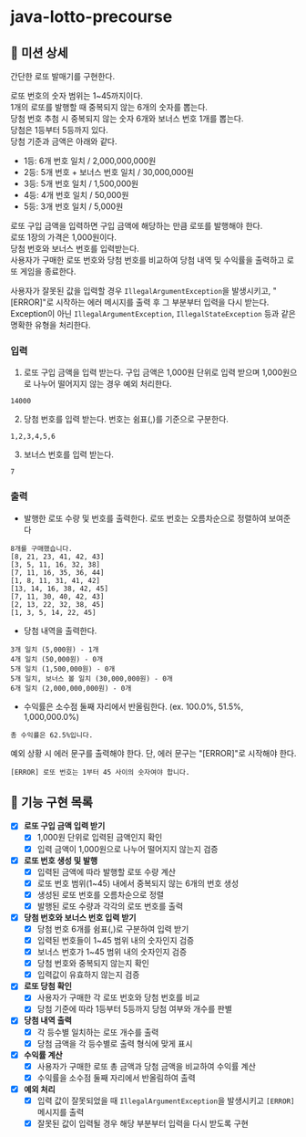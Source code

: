 # java-lotto-precourse

## 👀 미션 상세

간단한 로또 발매기를 구현한다.

로또 번호의 숫자 범위는 1~45까지이다.<br>
1개의 로또를 발행할 때 중복되지 않는 6개의 숫자를 뽑는다.<br>
당첨 번호 추첨 시 중복되지 않는 숫자 6개와 보너스 번호 1개를 뽑는다.<br>
당첨은 1등부터 5등까지 있다.<br> 
당첨 기준과 금액은 아래와 같다.
- 1등: 6개 번호 일치 / 2,000,000,000원
- 2등: 5개 번호 + 보너스 번호 일치 / 30,000,000원
- 3등: 5개 번호 일치 / 1,500,000원
- 4등: 4개 번호 일치 / 50,000원
- 5등: 3개 번호 일치 / 5,000원 

로또 구입 금액을 입력하면 구입 금액에 해당하는 만큼 로또를 발행해야 한다.<br>
로또 1장의 가격은 1,000원이다.<br>
당첨 번호와 보너스 번호를 입력받는다.<br>
사용자가 구매한 로또 번호와 당첨 번호를 비교하여 당첨 내역 및 수익률을 출력하고 로또 게임을 종료한다.<br>

사용자가 잘못된 값을 입력할 경우 `IllegalArgumentException`을 발생시키고, "[ERROR]"로 시작하는 에러 메시지를 출력 후 그 부분부터 입력을 다시 받는다.
Exception이 아닌 `IllegalArgumentException`, `IllegalStateException` 등과 같은 명확한 유형을 처리한다.


### 입력
1. 로또 구입 금액을 입력 받는다. 구입 금액은 1,000원 단위로 입력 받으며 1,000원으로 나누어 떨어지지 않는 경우 예외 처리한다.
```
14000
```
2. 당첨 번호를 입력 받는다. 번호는 쉼표(,)를 기준으로 구분한다.
```
1,2,3,4,5,6
```
3. 보너스 번호를 입력 받는다.
```
7
```

### 출력

- 발행한 로또 수량 및 번호를 출력한다. 로또 번호는 오름차순으로 정렬하여 보여준다
```
8개를 구매했습니다.
[8, 21, 23, 41, 42, 43] 
[3, 5, 11, 16, 32, 38] 
[7, 11, 16, 35, 36, 44] 
[1, 8, 11, 31, 41, 42] 
[13, 14, 16, 38, 42, 45] 
[7, 11, 30, 40, 42, 43] 
[2, 13, 22, 32, 38, 45] 
[1, 3, 5, 14, 22, 45]
```
- 당첨 내역을 출력한다.
```
3개 일치 (5,000원) - 1개
4개 일치 (50,000원) - 0개
5개 일치 (1,500,000원) - 0개
5개 일치, 보너스 볼 일치 (30,000,000원) - 0개
6개 일치 (2,000,000,000원) - 0개
```
- 수익률은 소수점 둘째 자리에서 반올림한다. (ex. 100.0%, 51.5%, 1,000,000.0%)
```
총 수익률은 62.5%입니다.
```
예외 상황 시 에러 문구를 출력해야 한다. 단, 에러 문구는 "[ERROR]"로 시작해야 한다.
```
[ERROR] 로또 번호는 1부터 45 사이의 숫자여야 합니다.
```


## 🌈 기능 구현 목록

- [x] **로또 구입 금액 입력 받기**
    - [x] 1,000원 단위로 입력된 금액인지 확인
    - [x] 입력 금액이 1,000원으로 나누어 떨어지지 않는지 검증

- [x] **로또 번호 생성 및 발행**
    - [x] 입력된 금액에 따라 발행할 로또 수량 계산
    - [x] 로또 번호 범위(1~45) 내에서 중복되지 않는 6개의 번호 생성
    - [x] 생성된 로또 번호를 오름차순으로 정렬
    - [x] 발행된 로또 수량과 각각의 로또 번호를 출력

- [x] **당첨 번호와 보너스 번호 입력 받기**
    - [x] 당첨 번호 6개를 쉼표(,)로 구분하여 입력 받기
    - [x] 입력된 번호들이 1~45 범위 내의 숫자인지 검증
    - [x] 보너스 번호가 1~45 범위 내의 숫자인지 검증
    - [x] 당첨 번호와 중복되지 않는지 확인
    - [x] 입력값이 유효하지 않는지 검증

- [x] **로또 당첨 확인**
    - [x] 사용자가 구매한 각 로또 번호와 당첨 번호를 비교
    - [x] 당첨 기준에 따라 1등부터 5등까지 당첨 여부와 개수를 판별

- [x] **당첨 내역 출력**
    - [x] 각 등수별 일치하는 로또 개수를 출력
    - [x] 당첨 금액을 각 등수별로 출력 형식에 맞게 표시

- [x] **수익률 계산**
    - [x] 사용자가 구매한 로또 총 금액과 당첨 금액을 비교하여 수익률 계산
    - [x] 수익률을 소수점 둘째 자리에서 반올림하여 출력

- [x] **예외 처리**
    - [x] 입력 값이 잘못되었을 때 `IllegalArgumentException`을 발생시키고 `[ERROR]` 메시지를 출력
    - [x] 잘못된 값이 입력될 경우 해당 부분부터 입력을 다시 받도록 구현
